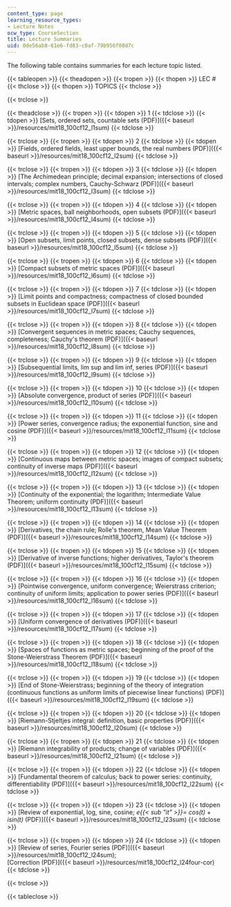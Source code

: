 ```yaml
---
content_type: page
learning_resource_types:
- Lecture Notes
ocw_type: CourseSection
title: Lecture Summaries
uid: 0de56ab8-61e6-fd83-c0af-79b956f08d7c
---
```


The following table contains summaries for each lecture topic listed.

{{< tableopen >}}
{{< theadopen >}}
{{< tropen >}}
{{< thopen >}}
LEC #
{{< thclose >}}
{{< thopen >}}
TOPICS
{{< thclose >}}

{{< trclose >}}

{{< theadclose >}}
{{< tropen >}}
{{< tdopen >}}
1
{{< tdclose >}}
{{< tdopen >}}
[Sets, ordered sets, countable sets (PDF)]({{< baseurl >}}/resources/mit18_100cf12_l1sum)
{{< tdclose >}}

{{< trclose >}}
{{< tropen >}}
{{< tdopen >}}
2
{{< tdclose >}}
{{< tdopen >}}
[Fields, ordered fields, least upper bounds, the real numbers (PDF)]({{< baseurl >}}/resources/mit18_100cf12_l2sum)
{{< tdclose >}}

{{< trclose >}}
{{< tropen >}}
{{< tdopen >}}
3
{{< tdclose >}}
{{< tdopen >}}
[The Archimedean principle; decimal expansion; intersections of closed intervals; complex numbers, Cauchy-Schwarz (PDF)]({{< baseurl >}}/resources/mit18_100cf12_l3sum)
{{< tdclose >}}

{{< trclose >}}
{{< tropen >}}
{{< tdopen >}}
4
{{< tdclose >}}
{{< tdopen >}}
[Metric spaces, ball neighborhoods, open subsets (PDF)]({{< baseurl >}}/resources/mit18_100cf12_l4sum)
{{< tdclose >}}

{{< trclose >}}
{{< tropen >}}
{{< tdopen >}}
5
{{< tdclose >}}
{{< tdopen >}}
[Open subsets, limit points, closed subsets, dense subsets (PDF)]({{< baseurl >}}/resources/mit18_100cf12_l5sum)
{{< tdclose >}}

{{< trclose >}}
{{< tropen >}}
{{< tdopen >}}
6
{{< tdclose >}}
{{< tdopen >}}
[Compact subsets of metric spaces (PDF)]({{< baseurl >}}/resources/mit18_100cf12_l6sum)
{{< tdclose >}}

{{< trclose >}}
{{< tropen >}}
{{< tdopen >}}
7
{{< tdclose >}}
{{< tdopen >}}
[Limit points and compactness; compactness of closed bounded subsets in Euclidean space (PDF)]({{< baseurl >}}/resources/mit18_100cf12_l7sum)
{{< tdclose >}}

{{< trclose >}}
{{< tropen >}}
{{< tdopen >}}
8
{{< tdclose >}}
{{< tdopen >}}
[Convergent sequences in metric spaces; Cauchy sequences, completeness; Cauchy's theorem (PDF)]({{< baseurl >}}/resources/mit18_100cf12_l8sum)
{{< tdclose >}}

{{< trclose >}}
{{< tropen >}}
{{< tdopen >}}
9
{{< tdclose >}}
{{< tdopen >}}
[Subsequential limits, lim sup and lim inf, series (PDF)]({{< baseurl >}}/resources/mit18_100cf12_l9sum)
{{< tdclose >}}

{{< trclose >}}
{{< tropen >}}
{{< tdopen >}}
10
{{< tdclose >}}
{{< tdopen >}}
[Absolute convergence, product of series (PDF)]({{< baseurl >}}/resources/mit18_100cf12_l10sum)
{{< tdclose >}}

{{< trclose >}}
{{< tropen >}}
{{< tdopen >}}
11
{{< tdclose >}}
{{< tdopen >}}
[Power series, convergence radius; the exponential function, sine and cosine (PDF)]({{< baseurl >}}/resources/mit18_100cf12_l11sum)
{{< tdclose >}}

{{< trclose >}}
{{< tropen >}}
{{< tdopen >}}
12
{{< tdclose >}}
{{< tdopen >}}
[Continuous maps between metric spaces; images of compact subsets; continuity of inverse maps (PDF)]({{< baseurl >}}/resources/mit18_100cf12_l12sum)
{{< tdclose >}}

{{< trclose >}}
{{< tropen >}}
{{< tdopen >}}
13
{{< tdclose >}}
{{< tdopen >}}
[Continuity of the exponential; the logarithm; Intermediate Value Theorem; uniform continuity (PDF)]({{< baseurl >}}/resources/mit18_100cf12_l13sum)
{{< tdclose >}}

{{< trclose >}}
{{< tropen >}}
{{< tdopen >}}
14
{{< tdclose >}}
{{< tdopen >}}
[Derivatives, the chain rule; Rolle's theorem, Mean Value Theorem (PDF)]({{< baseurl >}}/resources/mit18_100cf12_l14sum)
{{< tdclose >}}

{{< trclose >}}
{{< tropen >}}
{{< tdopen >}}
15
{{< tdclose >}}
{{< tdopen >}}
[Derivative of inverse functions; higher derivatives, Taylor's theorem (PDF)]({{< baseurl >}}/resources/mit18_100cf12_l15sum)
{{< tdclose >}}

{{< trclose >}}
{{< tropen >}}
{{< tdopen >}}
16
{{< tdclose >}}
{{< tdopen >}}
[Pointwise convergence, uniform convergence; Weierstrass criterion; continuity of uniform limits; application to power series (PDF)]({{< baseurl >}}/resources/mit18_100cf12_l16sum)
{{< tdclose >}}

{{< trclose >}}
{{< tropen >}}
{{< tdopen >}}
17
{{< tdclose >}}
{{< tdopen >}}
[Uniform convergence of derivatives (PDF)]({{< baseurl >}}/resources/mit18_100cf12_l17sum)
{{< tdclose >}}

{{< trclose >}}
{{< tropen >}}
{{< tdopen >}}
18
{{< tdclose >}}
{{< tdopen >}}
[Spaces of functions as metric spaces; beginning of the proof of the Stone-Weierstrass Theorem (PDF)]({{< baseurl >}}/resources/mit18_100cf12_l18sum)
{{< tdclose >}}

{{< trclose >}}
{{< tropen >}}
{{< tdopen >}}
19
{{< tdclose >}}
{{< tdopen >}}
[End of Stone-Weierstrass; beginning of the theory of integration (continuous functions as uniform limits of piecewise linear functions) (PDF)]({{< baseurl >}}/resources/mit18_100cf12_l19sum)
{{< tdclose >}}

{{< trclose >}}
{{< tropen >}}
{{< tdopen >}}
20
{{< tdclose >}}
{{< tdopen >}}
[Riemann-Stjeltjes integral: definition, basic properties (PDF)]({{< baseurl >}}/resources/mit18_100cf12_l20sum)
{{< tdclose >}}

{{< trclose >}}
{{< tropen >}}
{{< tdopen >}}
21
{{< tdclose >}}
{{< tdopen >}}
[Riemann integrability of products; change of variables (PDF)]({{< baseurl >}}/resources/mit18_100cf12_l21sum)
{{< tdclose >}}

{{< trclose >}}
{{< tropen >}}
{{< tdopen >}}
22
{{< tdclose >}}
{{< tdopen >}}
[Fundamental theorem of calculus; back to power series: continuity, differentiability (PDF)]({{< baseurl >}}/resources/mit18_100cf12_l22sum)
{{< tdclose >}}

{{< trclose >}}
{{< tropen >}}
{{< tdopen >}}
23
{{< tdclose >}}
{{< tdopen >}}
[Review of exponential, log, sine, cosine; _e{{< sub "it" >}}\= cos(t)_ + _isin(t)_ (PDF)]({{< baseurl >}}/resources/mit18_100cf12_l23sum)
{{< tdclose >}}

{{< trclose >}}
{{< tropen >}}
{{< tdopen >}}
24
{{< tdclose >}}
{{< tdopen >}}
[Review of series, Fourier series (PDF)]({{< baseurl >}}/resources/mit18_100cf12_l24sum);  
[Correction (PDF)]({{< baseurl >}}/resources/mit18_100cf12_l24four-cor)
{{< tdclose >}}

{{< trclose >}}

{{< tableclose >}}